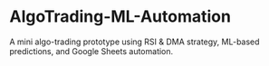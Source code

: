 # AlgoTrading-ML-Automation
A mini algo-trading prototype using RSI &amp; DMA strategy, ML-based predictions, and Google Sheets automation.
